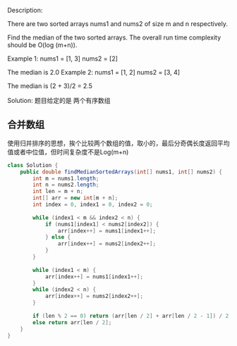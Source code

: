 Description:

There are two sorted arrays nums1 and nums2 of size m and n respectively.

Find the median of the two sorted arrays. The overall run time complexity should be O(log (m+n)).

Example 1:
nums1 = [1, 3]
nums2 = [2]

The median is 2.0
Example 2:
nums1 = [1, 2]
nums2 = [3, 4]

The median is (2 + 3)/2 = 2.5


Solution:
题目给定的是
两个有序数组

## 合并数组
使用归并排序的思想，挨个比较两个数组的值，取小的，最后分奇偶长度返回平均值或者中位值，但时间复杂度不是Log(m+n)

```java
class Solution {
    public double findMedianSortedArrays(int[] nums1, int[] nums2) {
        int m = nums1.length;
        int n = nums2.length;
        int len = m + n;
        int[] arr = new int[m + n];
        int index = 0, index1 = 0, index2 = 0;
        
        while (index1 < m && index2 < n) {
            if (nums1[index1] < nums2[index2]) {
                arr[index++] = nums1[index1++];
            } else {
                arr[index++] = nums2[index2++];
            }
        }
        
        while (index1 < m) {
            arr[index++] = nums1[index1++];
        }
        while (index2 < n) {
            arr[index++] = nums2[index2++];
        }
        
        if (len % 2 == 0) return (arr[len / 2] + arr[len / 2 - 1]) / 2.0;
        else return arr[len / 2];
    }
}
```